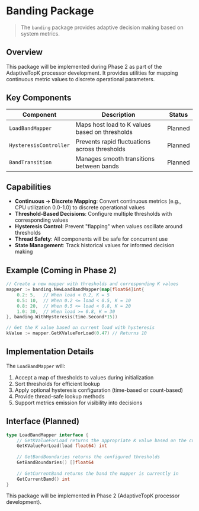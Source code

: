 # Banding Package

> The `banding` package provides adaptive decision making based on system metrics.

## Overview

This package will be implemented during Phase 2 as part of the AdaptiveTopK processor development. It provides utilities for mapping continuous metric values to discrete operational parameters.

## Key Components

| Component | Description | Status |
|-----------|-------------|--------|
| `LoadBandMapper` | Maps host load to K values based on thresholds | Planned |
| `HysteresisController` | Prevents rapid fluctuations across thresholds | Planned |
| `BandTransition` | Manages smooth transitions between bands | Planned |

## Capabilities

- **Continuous → Discrete Mapping**: Convert continuous metrics (e.g., CPU utilization 0.0-1.0) to discrete operational values
- **Threshold-Based Decisions**: Configure multiple thresholds with corresponding values
- **Hysteresis Control**: Prevent "flapping" when values oscillate around thresholds
- **Thread Safety**: All components will be safe for concurrent use
- **State Management**: Track historical values for informed decision making

## Example (Coming in Phase 2)

```go
// Create a new mapper with thresholds and corresponding K values
mapper := banding.NewLoadBandMapper(map[float64]int{
    0.2: 5,   // When load < 0.2, K = 5
    0.5: 10,  // When 0.2 <= load < 0.5, K = 10
    0.8: 20,  // When 0.5 <= load < 0.8, K = 20
    1.0: 30,  // When load >= 0.8, K = 30
}, banding.WithHysteresis(time.Second*15))

// Get the K value based on current load with hysteresis
kValue := mapper.GetKValueForLoad(0.47) // Returns 10
```

## Implementation Details

The `LoadBandMapper` will:

1. Accept a map of thresholds to values during initialization
2. Sort thresholds for efficient lookup
3. Apply optional hysteresis configuration (time-based or count-based)
4. Provide thread-safe lookup methods
5. Support metrics emission for visibility into decisions

## Interface (Planned)

```go
type LoadBandMapper interface {
    // GetKValueForLoad returns the appropriate K value based on the current load
    GetKValueForLoad(load float64) int
    
    // GetBandBoundaries returns the configured thresholds
    GetBandBoundaries() []float64
    
    // GetCurrentBand returns the band the mapper is currently in
    GetCurrentBand() int
}
```

This package will be implemented in Phase 2 (AdaptiveTopK processor development).